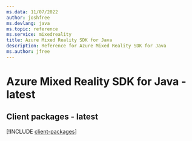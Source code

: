 ```yaml
---
ms.data: 11/07/2022
author: joshfree
ms.devlang: java
ms.topic: reference
ms.service: mixedreality
title: Azure Mixed Reality SDK for Java
description: Reference for Azure Mixed Reality SDK for Java
ms.author: jfree
---
```

# Azure Mixed Reality SDK for Java - latest

## Client packages - latest
[!INCLUDE [client-packages](mixed-reality-client-index.md)]